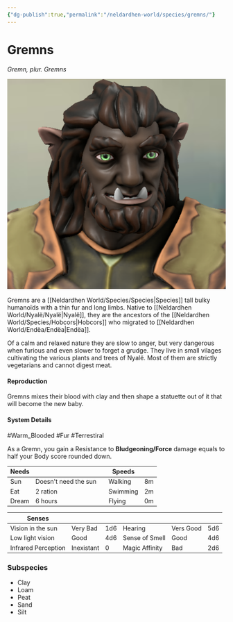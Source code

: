 ```yaml
---
{"dg-publish":true,"permalink":"/neldardhen-world/species/gremns/"}
---
```


# Gremns
*Gremn, plur. Gremns*

![Gremn.png|100](/img/user/Images/Species/Gremn.png)

Gremns are a [[Neldardhen World/Species/Species\|Species]] tall bulky humanoïds with a thin fur and long limbs. Native to [[Neldardhen World/Nyalë/Nyalë\|Nyalë]], they are the ancestors of the [[Neldardhen World/Species/Hobcors\|Hobcors]] who migrated to [[Neldardhen World/Endëa/Endëa\|Endëa]].

Of a calm and relaxed nature they are slow to anger, but very dangerous when furious and even slower to forget a grudge.
They live in small vilages cultivating the various plants and trees of Nyalë. Most of them are strictly vegetarians and cannot digest meat.

#### Reproduction
Gremns mixes their blood with clay and then shape a statuette out of it that will become the new baby.

#### System Details

#Warm_Blooded #Fur #Terrestiral

As a Gremn, you gain a Resistance to **Bludgeoning/Force** damage equals to half your Body score rounded down.

| **Needs** |                      |     | **Speeds** |     |
| --------- | -------------------- | --- | ---------- | --- |
| Sun       | Doesn't need the sun |     | Walking    | 8m  |
| Eat       | 2 ration             |     | Swimming   | 2m  |
| Dream     | 6 hours              |     | Flying     | 0m  |

| **Senses**          |            |     |                |           |     |
| ------------------- | ---------- | --- | -------------- | --------- | --- |
| Vision in the sun   | Very Bad   | 1d6 | Hearing        | Vers Good | 5d6 |
| Low light vision    | Good       | 4d6 | Sense of Smell | Good      | 4d6 |
| Infrared Perception | Inexistant | 0   | Magic Affinity | Bad       | 2d6 |

### Subspecies
- Clay
- Loam
- Peat
- Sand
- Silt